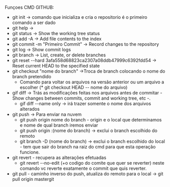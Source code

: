 Funçoes CMD GITHUB:

- git init -> comando que inicializa e cria o repositorio é o primeiro comando a ser dado
- git help ->
- git status -> Show the working tree status
- git add -A -> Add file contents to the index
- git commit -m "Primeiro Commit" ->  Record changes to the repository
- git log -> Show commit logs
- git branch -> List, create, or delete branches
- git reset --hard 3afa558d68823ca2307a08ddb47999c6392fdd54 -> Reset current HEAD to the specified state
- git checkout "nome do branch" ->Troca de branch colocando o nome do branch pretendido 
    * Comando para voltar os arquivos na versão anterior ou um arquivo a escolher (* git checkout HEAD -- nome do arquivo)
- gif diff -> Trás as modificações feitas nos arquivos antes de commitar - Show changes between commits, commit and working tree, etc -.
    * gif diff --name only -> irá trazer somente o nome dos arquivos alterados
- git push -> Para enviar na nuvem
    * git push origin nome do branch - origin e o local que determinamos e nome de qual branch iremos enviar
    * git push origin :(nome do branch) -> exclui o branch escolhido do remoto
    * git branch -D (nome do branch) -> exclui o branch escolhido do local - tem que sair do branch na raiz do cmd para que esta operação funcione.
- git revert - recupera as alterações efetuadas
    * git revert --no-edit (+o codigo do comite que quer se reverter) neste comando vc reverte exatamente o commit que quis reverter.
- git pull - caminho inverso do push, atualiza do remoto para o local -> git pull origin mastergit 
 